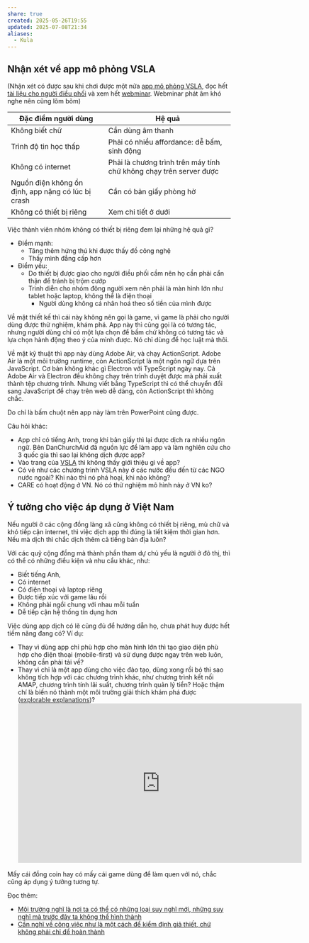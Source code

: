 ```yaml
---
share: true
created: 2025-05-26T19:55
updated: 2025-07-08T21:34
aliases:
  - Kula
---
```

## Nhận xét về app mô phỏng VSLA
(Nhận xét có được sau khi chơi được một nửa [app mô phỏng VSLA](https://fabo.org/dca/VSLA_training), đọc hết [tài liệu cho người điều phối](https://fabo.org/pluginfile.php/180950/mod_resource/content/2/VSLA_SimulationGameApp_guideline.pdf) và xem hết [webminar](https://careorg.zoom.us/rec/play/HKnQzNXB9gbPYCjljaGvVTB-RtIpYbMGVAco53mwInmEvCaKhyoIo4GxsRdEXxs3h4-p3bPTbQHkeTZj.YxB6EWTGgLRqcS8M?continueMode=true&_x_zm_rtaid=z95Dco_2QRa5GnzWSjahbA.1642670731961.030913f153adafd79a992fa11e7eda2e&_x_zm_rhtaid=917). Webminar phát âm khó nghe nên cũng lõm bõm)


| Đặc điểm người dùng                                | Hệ quả                                                             |
| -------------------------------------------------- | ------------------------------------------------------------------ |
| Không biết chữ                                     | Cần dùng âm thanh                                                  |
| Trình độ tin học thấp                              | Phải có nhiều affordance: dễ bấm, sinh động                        |
| Không có internet                                  | Phải là chương trình trên máy tính chứ không chạy trên server được |
| Nguồn điện không ổn định, app nặng có lúc bị crash | Cần có bản giấy phòng hờ                                           |
| Không có thiết bị riêng                            | Xem chi tiết ở dưới                                                |

Việc thành viên nhóm không có thiết bị riêng đem lại những hệ quả gì?
- Điểm mạnh:
	- Tăng thêm hứng thú khi được thấy đồ công nghệ
	- Thấy mình đẳng cấp hơn
- Điểm yếu:
	- Do thiết bị được giao cho người điều phối cầm nên họ cần phải cẩn thận để tránh bị trộm cướp
	- Trình diễn cho nhóm đông người xem nên phải là màn hình lớn như tablet hoặc laptop, không thể là điện thoại
		- Người dùng không cá nhân hoá theo số tiền của mình được

Về mặt thiết kế thì cái này không nên gọi là game, vì game là phải cho người dùng được thử nghiệm, khám phá. App này thì cũng gọi là có tương tác, nhưng người dùng chỉ có một lựa chọn để bấm chứ không có tương tác và lựa chọn hành động theo ý của mình được. Nó chỉ dùng để học luật mà thôi.

Về mặt kỹ thuật thì app này dùng Adobe Air, và chạy ActionScript. Adobe Air là một môi trường runtime, còn ActionScript là một ngôn ngữ dựa trên JavaScript. Cơ bản không khác gì Electron với TypeScript ngày nay. Cả Adobe Air và Electron đều không chạy trên trình duyệt được mà phải xuất thành tệp chương trình. Nhưng viết bằng TypeScript thì có thể chuyển đổi sang JavaScript để chạy trên web dễ dàng, còn ActionScript thì không chắc. 

Do chỉ là bấm chuột nên app này làm trên PowerPoint cũng được.

Câu hỏi khác:
- App chỉ có tiếng Anh, trong khi bản giấy thì lại được dịch ra nhiều ngôn ngữ. Bên DanChurchAid đã nguồn lực để làm app và làm nghiên cứu cho 3 quốc gia thì sao lại không dịch được app?
- Vào trang của [VSLA](https://www.vsla.net/) thì không thấy giới thiệu gì về app? 
- Có vẻ như các chương trình VSLA này ở các nước đều đến từ các NGO nước ngoài? Khi nào thì nó phá hoại, khi nào không? 
- CARE có hoạt động ở VN. Nó có thử nghiệm mô hình này ở VN ko?

## Ý tưởng cho việc áp dụng ở Việt Nam
Nếu người ở các cộng đồng làng xã cũng không có thiết bị riêng, mù chữ và khó tiếp cận internet, thì việc dịch app thì đúng là tiết kiệm thời gian hơn. Nếu mà dịch thì chắc dịch thêm cả tiếng bản địa luôn?

Với các quỹ cộng đồng mà thành phần tham dự chủ yếu là người ở đô thị, thì có thể có những điều kiện và nhu cầu khác, như:
- Biết tiếng Anh, 
- Có internet
- Có điện thoại và laptop riêng
- Được tiếp xúc với game lâu rồi
- Không phải ngồi chung với nhau mỗi tuần
- Dễ tiếp cận hệ thống tín dụng hơn

Việc dùng app dịch có lẽ cũng đủ để hướng dẫn họ, chưa phát huy được hết tiềm năng đang có? Ví dụ:
- Thay vì dùng app chỉ phù hợp cho màn hình lớn thì tạo giao diện phù hợp cho điện thoại (mobile-first) và sử dụng được ngay trên web luôn, không cần phải tải về?
- Thay vì chỉ là một app dùng cho việc đào tạo, dùng xong rồi bỏ thì sao không tích hợp với các chương trình khác, như chương trình kết nối AMAP, chương trình tính lãi suất, chương trình quản lý tiền? Hoặc thậm chí là biến nó thành một môi trường giải thích khám phá được ([explorable explanations](https://explorabl.es/))?
  <iframe title="vimeo-player" src="https://player.vimeo.com/video/67076984?h=f57f26cc02" width="640" height="360" frameborder="0"    allowfullscreen></iframe>

Mấy cái đồng coin hay có mấy cái game dùng để làm quen với nó, chắc cũng áp dụng ý tưởng tương tự.

Đọc thêm: 
- [Môi trường nghĩ là nơi ta có thể có những loại suy nghĩ mới, những suy nghĩ mà trước đây ta không thể hình thành](../../%E2%9A%A1Hi%E1%BB%83u%20bi%E1%BA%BFt%20s%C3%A2u/Ngh%C4%A9%20v%E1%BB%81%20vi%E1%BB%87c%20ngh%C4%A9/M%C3%B4i%20tr%C6%B0%E1%BB%9Dng%20ngh%C4%A9,%20nh%E1%BA%ADn%20th%E1%BB%A9c%20t%C4%83ng%20c%C6%B0%E1%BB%9Dng/M%C3%B4i%20tr%C6%B0%E1%BB%9Dng%20ngh%C4%A9%20l%C3%A0%20n%C6%A1i%20ta%20c%C3%B3%20th%E1%BB%83%20c%C3%B3%20nh%E1%BB%AFng%20lo%E1%BA%A1i%20suy%20ngh%C4%A9%20m%E1%BB%9Bi,%20nh%E1%BB%AFng%20suy%20ngh%C4%A9%20m%C3%A0%20tr%C6%B0%E1%BB%9Bc%20%C4%91%C3%A2y%20ta%20kh%C3%B4ng%20th%E1%BB%83%20h%C3%ACnh%20th%C3%A0nh.md)
- [Cần nghĩ về công việc như là một cách để kiểm định giả thiết, chứ không phải chỉ để hoàn thành](../../%E2%9A%A1Hi%E1%BB%83u%20bi%E1%BA%BFt%20s%C3%A2u/Qu%E1%BA%A3n%20l%C3%BD%20d%E1%BB%B1%20%C3%A1n,%20ph%C3%A1t%20tri%E1%BB%83n%20s%E1%BA%A3n%20ph%E1%BA%A9m,%20x%C3%A2y%20d%E1%BB%B1ng%20t%E1%BB%95%20ch%E1%BB%A9c/C%C3%B4ng%20vi%E1%BB%87c/C%E1%BA%A7n%20ngh%C4%A9%20v%E1%BB%81%20c%C3%B4ng%20vi%E1%BB%87c%20nh%C6%B0%20l%C3%A0%20m%E1%BB%99t%20c%C3%A1ch%20%C4%91%E1%BB%83%20ki%E1%BB%83m%20%C4%91%E1%BB%8Bnh%20gi%E1%BA%A3%20thi%E1%BA%BFt,%20ch%E1%BB%A9%20kh%C3%B4ng%20ph%E1%BA%A3i%20ch%E1%BB%89%20%C4%91%E1%BB%83%20ho%C3%A0n%20th%C3%A0nh.md)
